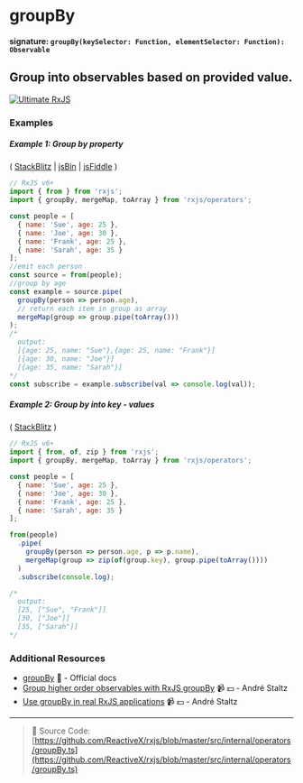 # groupBy

#### signature: `groupBy(keySelector: Function, elementSelector: Function): Observable`

## Group into observables based on provided value.

[![Ultimate RxJS](https://drive.google.com/uc?export=view&id=1htrban3k3Z8CxiKwEV6bdmxW5Wu8xdWX "Ultimate RxJS")](https://ultimatecourses.com/courses/rxjs?ref=4)

### Examples

##### Example 1: Group by property

(
[StackBlitz](https://stackblitz.com/edit/typescript-dozkcg?file=index.ts&devtoolsheight=100)
| [jsBin](http://jsbin.com/buworowuye/edit?js,console) |
[jsFiddle](https://jsfiddle.net/btroncone/utncxxvf/) )

```js
// RxJS v6+
import { from } from 'rxjs';
import { groupBy, mergeMap, toArray } from 'rxjs/operators';

const people = [
  { name: 'Sue', age: 25 },
  { name: 'Joe', age: 30 },
  { name: 'Frank', age: 25 },
  { name: 'Sarah', age: 35 }
];
//emit each person
const source = from(people);
//group by age
const example = source.pipe(
  groupBy(person => person.age),
  // return each item in group as array
  mergeMap(group => group.pipe(toArray()))
);
/*
  output:
  [{age: 25, name: "Sue"},{age: 25, name: "Frank"}]
  [{age: 30, name: "Joe"}]
  [{age: 35, name: "Sarah"}]
*/
const subscribe = example.subscribe(val => console.log(val));
```

##### Example 2: Group by into key - values

(
[StackBlitz](https://stackblitz.com/edit/rxjs-groupby-key-vals?file=index.ts&devtoolsheight=100)
)

```js
// RxJS v6+
import { from, of, zip } from 'rxjs';
import { groupBy, mergeMap, toArray } from 'rxjs/operators';

const people = [
  { name: 'Sue', age: 25 },
  { name: 'Joe', age: 30 },
  { name: 'Frank', age: 25 },
  { name: 'Sarah', age: 35 }
];

from(people)
  .pipe(
    groupBy(person => person.age, p => p.name),
    mergeMap(group => zip(of(group.key), group.pipe(toArray())))
  )
  .subscribe(console.log);

/*
  output:
  [25, ["Sue", "Frank"]]
  [30, ["Joe"]]
  [35, ["Sarah"]]
*/
```

### Additional Resources

- [groupBy](https://rxjs.dev/api/operators/groupBy)
  :newspaper: - Official docs
- [Group higher order observables with RxJS groupBy](https://egghead.io/lessons/rxjs-group-higher-order-observables-with-rxjs-groupby?course=use-higher-order-observables-in-rxjs-effectively)
  :video_camera: :dollar: - André Staltz
- [Use groupBy in real RxJS applications](https://egghead.io/lessons/rxjs-use-groupby-in-real-rxjs-applications?course=use-higher-order-observables-in-rxjs-effectively)
  :video_camera: :dollar: - André Staltz

---

> :file_folder: Source Code:
> [https://github.com/ReactiveX/rxjs/blob/master/src/internal/operators/groupBy.ts](https://github.com/ReactiveX/rxjs/blob/master/src/internal/operators/groupBy.ts)

